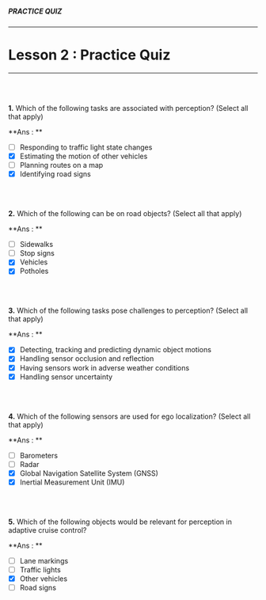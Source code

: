 ##### **PRACTICE QUIZ**

---

# **Lesson 2 : Practice Quiz**

---

<br><br>

**1.** Which of the following tasks are associated with perception? (Select all that apply)

**Ans : **

- [ ] Responding to traffic light state changes
- [x] Estimating the motion of other vehicles
- [ ] Planning routes on a map
- [x] Identifying road signs

<br><br>

**2.** Which of the following can be on road objects? (Select all that apply)

**Ans : **

- [ ] Sidewalks
- [ ] Stop signs
- [x] Vehicles
- [x] Potholes

<br><br>

**3.** Which of the following tasks pose challenges to perception? (Select all that apply) 

**Ans : **

- [x] Detecting, tracking and predicting dynamic object motions
- [x] Handling sensor occlusion and reflection
- [x] Having sensors work in adverse weather conditions
- [x] Handling sensor uncertainty

<br><br>

**4.** Which of the following sensors are used for ego localization? (Select all that apply) 

**Ans : **

- [ ] Barometers
- [ ] Radar
- [x] Global Navigation Satellite System (GNSS)
- [x] Inertial Measurement Unit (IMU)

<br><br>

**5.** Which of the following objects would be relevant for perception in adaptive cruise control?

**Ans : **

- [ ] Lane markings
- [ ] Traffic lights
- [x] Other vehicles
- [ ] Road signs